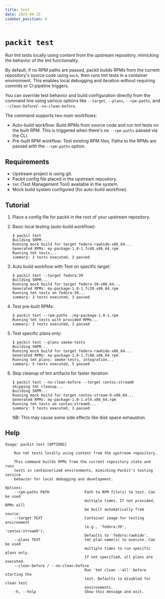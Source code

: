 ```yaml
---
title: test
date: 2025-09-15
sidebar_position: 8
---
```


# `packit test`

Run tmt tests locally using content from the upstream repository, mimicking the behavior of the tmt functionality.

By default, if no RPM paths are passed, packit builds RPMs from the current repository's source code using `mock`, then runs tmt tests in a container environment. This enables local debugging and iteration without requiring commits or CI pipeline triggers.

You can override test behavior and build configuration directly from the command line using various options like `--target`, `--plans`, `--rpm-paths`, and `--clean-before`/`--no-clean-before`.

The command supports two main workflows:

- Auto-build workflow: Build RPMs from source code and run tmt tests on the built RPM. This is triggered when there's no `--rpm-paths` passed via the CLI.
- Pre-built RPM workflow: Test existing RPM files, Paths to the RPMs are passed with the `--rpm-paths` option.

## Requirements

* Upstream project is using git.
* Packit config file placed in the upstream repository.
* `tmt` (Test Management Tool) available in the system.
* Mock build system configured (for auto-build workflow).

## Tutorial

1. Place a config file for packit in the root of your upstream repository.


2. Basic local testing (auto-build workflow):
    ```
    $ packit test
    Building SRPM...
    Running mock build for target fedora-rawhide-x86_64...
    Generated RPMs: my-package-1.0-1.fc40.x86_64.rpm
    Running tmt tests...
    summary: 3 tests executed, 3 passed
    ```


3. Auto build workflow with Test on specific target:
    ```
    $ packit test --target fedora:39
    Building SRPM...
    Running mock build for target fedora-39-x86_64...
    Generated RPMs: my-package-1.0-1.fc39.x86_64.rpm
    Running tmt tests on fedora:39...
    summary: 3 tests executed, 3 passed
    ```

4. Test pre-built RPMs:

    ```
    $ packit test --rpm-paths ./my-package-1.0-1.rpm
    Running tmt tests with provided RPMs...
    summary: 3 tests executed, 3 passed
    ```

5. Test specific plans only:

    ```
    $ packit test --plans smoke-tests
    Building SRPM...
    Running mock build for target fedora-rawhide-x86_64...
    Generated RPMs: my-package-1.0-1.fc40.x86_64.rpm
    Running tmt plans: smoke-tests, integration...
    summary: 5 tests executed, 5 passed
    ```

6. Skip cleanup of tmt artifacts for faster iteration:
    ```
    $ packit test --no-clean-before --target centos:stream9
    Skipping tmt cleanup...
    Building SRPM...
    Running mock build for target centos-stream-9-x86_64...
    Generated RPMs: my-package-1.0-1.el9.x86_64.rpm
    Running tmt tests on centos:stream9...
    summary: 3 tests executed, 3 passed
    ```
    NB: This may cause some side effects like disk space exhaustion.

## Help

    Usage: packit test [OPTIONS]

        Run tmt tests locally using content from the upstream repository.
        
        This command builds RPMs from the current repository state and runs
        tests in containerized environments, mimicking Packit's testing service
        behavior for local debugging and development.

    Options:
        --rpm-paths PATH                Path to RPM file(s) to test. Can be used
                                        multiple times. If not provided, RPMs will
                                        be built automatically from source.
        --target TEXT                   Container image for testing environment
                                        (e.g., 'fedora:39', 'centos:stream9').
                                        Defaults to 'fedora:rawhide'.
        --plans TEXT                    tmt plan name(s) to execute. Can be used
                                        multiple times to run specific plans only.
                                        If not specified, all plans are executed.
        --clean-before / --no-clean-before
                                        Run 'tmt clean --all' before starting the
                                        test. Defaults to disabled for clean test
                                        environments.
        -h, --help                      Show this message and exit.
